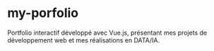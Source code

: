 # my-porfolio
Portfolio interactif développé avec Vue.js, présentant mes projets de développement web et mes réalisations en DATA/IA.
